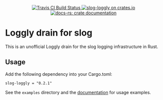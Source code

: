 <p align="center">
  <a href="https://travis-ci.org/angelcam/rust-slog-loggly">
      <img src="https://img.shields.io/travis/angelcam/rust-slog-loggly/master.svg" alt="Travis CI Build Status">
  </a>

  <a href="https://crates.io/crates/slog-loggly">
      <img src="https://img.shields.io/crates/d/slog-loggly.svg" alt="slog-loggly on crates.io">
  </a>

  <a href="https://docs.rs/slog-loggly/">
      <img src="https://docs.rs/slog-loggly/badge.svg" alt="docs-rs: crate documentation">
  </a>
</p>

# Loggly drain for slog

This is an unofficial Loggly drain for the slog logging infrastructure in Rust.

## Usage

Add the following dependency into your Cargo.toml:

```
slog-loggly = "0.2.1"
```

See the `examples` directory and the [documentation](https://docs.rs/slog-loggly/) for usage examples.
